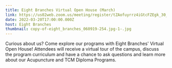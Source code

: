 ```yaml
---
title: Eight Branches Virtual Open House (March)
link: https://us02web.zoom.us/meeting/register/tZAofuyrrz4iGtcFZEgk_30_EULRYi1Cq2md
date: 2022-03-20T17:00:00.000Z
host: Eight Branches
thumbnail: copy-of-eight_branches_060919-254.jpg-1-.jpg
---
```

Curious about us? Come explore our programs with Eight Branches' Virtual Open House! Attendees will receive a virtual tour of the campus, discuss the program curriculum and have a chance to ask questions and learn more about our Acupuncture and TCM Diploma Programs.